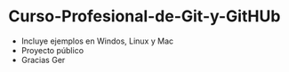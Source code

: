 # Curso-Profesional-de-Git-y-GitHUb
* Incluye ejemplos en Windos, Linux y Mac
* Proyecto público
* Gracias Ger
